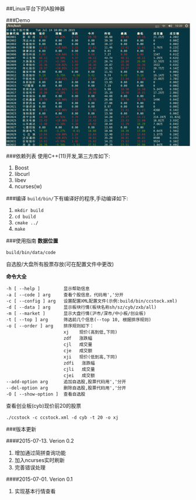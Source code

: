 ##Linux平台下的A股神器

###Demo
![ccstock.gif](demo/demo.gif)

###依赖列表
使用C++(11)开发,第三方库如下:

1. Boost
2. libcurl
3. libev
4. ncurses(w)

###编译
`build/bin/`下有编译好的程序,手动编译如下:

1. `mkdir build`
2. `cd build`
3. `cmake ../`
4. `make`

###使用指南
**数据位置**

    build/bin/data/code

自选股/大盘所有股票存放(可在配置文件中更改)

**命令大全**

    -h [ --help ]         显示帮助信息
    -a [ --code ] arg     查看个股信息，代码用','分开
    -c [ --config ] arg   设置配置XML配置文件(示例:build/bin/ccstock.xml)
    -d [ --data ] arg     显示板块行情(板块名称sh/sz/cyb/zxb/all)
    -m [ --market ]       显示大盘行情(沪市/深市/中小板/创业板)
    -t [ --top ] arg      筛选前几个信息(--top 10, 根据排序规则)
    -o [ --order ] arg    排序规则如下：
                          xj    现价(高到低,下同)
                          zdf   涨跌幅
                          cjl   成交量
                          cje   成交额
                          xji   现价(低到高,下同)
                          zdfi   涨跌幅
                          cjli   成交量
                          cjei   成交额
    --add-option arg      追加自选股,股票代码用','分开
    --del-option arg      删除自选股,股票代码用','分开
    -O [ --show-option ]  查看自选股

查看创业板(cyb)现价前20的股票

    ./ccstock -c ccstock.xml -d cyb -t 20 -o xj

###版本更新

####2015-07-13. Verion 0.2
1. 增加通过简拼查询功能
2. 加入ncurses实时刷新 
3. 完善错误处理

####2015-07-01. Verion 0.1
1. 实现基本行情查看

</body>
